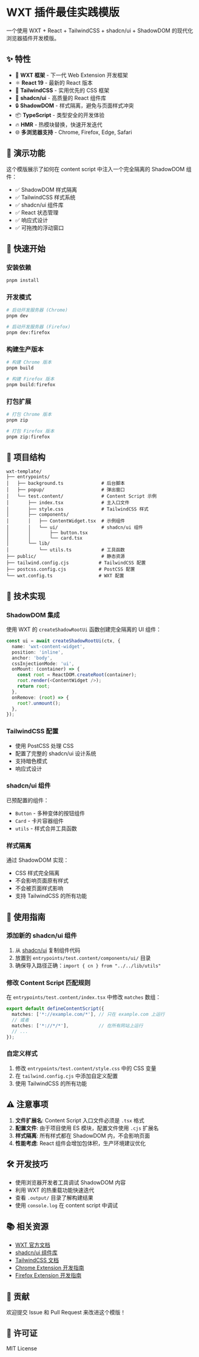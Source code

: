 # WXT 插件最佳实践模版

一个使用 WXT + React + TailwindCSS + shadcn/ui + ShadowDOM 的现代化浏览器插件开发模版。

## ✨ 特性

- 🚀 **WXT 框架** - 下一代 Web Extension 开发框架
- ⚛️ **React 19** - 最新的 React 版本
- 🎨 **TailwindCSS** - 实用优先的 CSS 框架
- 🧩 **shadcn/ui** - 高质量的 React 组件库
- 🔒 **ShadowDOM** - 样式隔离，避免与页面样式冲突
- 📦 **TypeScript** - 类型安全的开发体验
- 🔥 **HMR** - 热模块替换，快速开发迭代
- 🌐 **多浏览器支持** - Chrome, Firefox, Edge, Safari

## 🎯 演示功能

这个模版展示了如何在 content script 中注入一个完全隔离的 ShadowDOM 组件：

- ✅ ShadowDOM 样式隔离
- ✅ TailwindCSS 样式系统
- ✅ shadcn/ui 组件库
- ✅ React 状态管理
- ✅ 响应式设计
- ✅ 可拖拽的浮动窗口

## 🚀 快速开始

### 安装依赖

```bash
pnpm install
```

### 开发模式

```bash
# 启动开发服务器 (Chrome)
pnpm dev

# 启动开发服务器 (Firefox)
pnpm dev:firefox
```

### 构建生产版本

```bash
# 构建 Chrome 版本
pnpm build

# 构建 Firefox 版本
pnpm build:firefox
```

### 打包扩展

```bash
# 打包 Chrome 版本
pnpm zip

# 打包 Firefox 版本
pnpm zip:firefox
```

## 📁 项目结构

```
wxt-template/
├── entrypoints/
│   ├── background.ts              # 后台脚本
│   ├── popup/                     # 弹出窗口
│   └── test.content/              # Content Script 示例
│       ├── index.tsx              # 主入口文件
│       ├── style.css              # TailwindCSS 样式
│       ├── components/
│       │   ├── ContentWidget.tsx  # 示例组件
│       │   └── ui/                # shadcn/ui 组件
│       │       ├── button.tsx
│       │       └── card.tsx
│       └── lib/
│           └── utils.ts           # 工具函数
├── public/                        # 静态资源
├── tailwind.config.cjs           # TailwindCSS 配置
├── postcss.config.cjs            # PostCSS 配置
└── wxt.config.ts                 # WXT 配置
```

## 🔧 技术实现

### ShadowDOM 集成

使用 WXT 的 `createShadowRootUi` 函数创建完全隔离的 UI 组件：

```typescript
const ui = await createShadowRootUi(ctx, {
  name: 'wxt-content-widget',
  position: 'inline',
  anchor: 'body',
  cssInjectionMode: 'ui',
  onMount: (container) => {
    const root = ReactDOM.createRoot(container);
    root.render(<ContentWidget />);
    return root;
  },
  onRemove: (root) => {
    root?.unmount();
  },
});
```

### TailwindCSS 配置

- 使用 PostCSS 处理 CSS
- 配置了完整的 shadcn/ui 设计系统
- 支持暗色模式
- 响应式设计

### shadcn/ui 组件

已预配置的组件：
- `Button` - 多种变体的按钮组件
- `Card` - 卡片容器组件
- `utils` - 样式合并工具函数

### 样式隔离

通过 ShadowDOM 实现：
- CSS 样式完全隔离
- 不会影响页面原有样式
- 不会被页面样式影响
- 支持 TailwindCSS 的所有功能

## 📝 使用指南

### 添加新的 shadcn/ui 组件

1. 从 [shadcn/ui](https://ui.shadcn.com/) 复制组件代码
2. 放置到 `entrypoints/test.content/components/ui/` 目录
3. 确保导入路径正确：`import { cn } from "../../lib/utils"`

### 修改 Content Script 匹配规则

在 `entrypoints/test.content/index.tsx` 中修改 `matches` 数组：

```typescript
export default defineContentScript({
  matches: ['*://example.com/*'], // 只在 example.com 上运行
  // 或者
  matches: ['*://*/*'],           // 在所有网站上运行
  // ...
});
```

### 自定义样式

1. 修改 `entrypoints/test.content/style.css` 中的 CSS 变量
2. 在 `tailwind.config.cjs` 中添加自定义配置
3. 使用 TailwindCSS 的所有功能

## ⚠️ 注意事项

1. **文件扩展名**: Content Script 入口文件必须是 `.tsx` 格式
2. **配置文件**: 由于项目使用 ES 模块，配置文件使用 `.cjs` 扩展名
3. **样式隔离**: 所有样式都在 ShadowDOM 内，不会影响页面
4. **性能考虑**: React 组件会增加包体积，生产环境建议优化

## 🛠️ 开发技巧

- 使用浏览器开发者工具调试 ShadowDOM 内容
- 利用 WXT 的热重载功能快速迭代
- 查看 `.output/` 目录了解构建结果
- 使用 `console.log` 在 content script 中调试

## 📚 相关资源

- [WXT 官方文档](https://wxt.dev/)
- [shadcn/ui 组件库](https://ui.shadcn.com/)
- [TailwindCSS 文档](https://tailwindcss.com/)
- [Chrome Extension 开发指南](https://developer.chrome.com/docs/extensions/)
- [Firefox Extension 开发指南](https://developer.mozilla.org/en-US/docs/Mozilla/Add-ons/WebExtensions)

## 🤝 贡献

欢迎提交 Issue 和 Pull Request 来改进这个模版！

## 📄 许可证

MIT License
